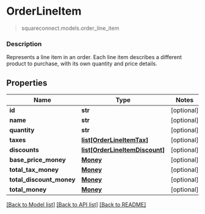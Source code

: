 # OrderLineItem
> squareconnect.models.order_line_item

### Description

Represents a line item in an order. Each line item describes a different product to purchase, with its own quantity and price details.

## Properties
Name | Type | Notes
------------ | ------------- | -------------
**id** | **str** | [optional] 
**name** | **str** | [optional] 
**quantity** | **str** | [optional] 
**taxes** | [**list[OrderLineItemTax]**](OrderLineItemTax.md) | [optional] 
**discounts** | [**list[OrderLineItemDiscount]**](OrderLineItemDiscount.md) | [optional] 
**base_price_money** | [**Money**](Money.md) | [optional] 
**total_tax_money** | [**Money**](Money.md) | [optional] 
**total_discount_money** | [**Money**](Money.md) | [optional] 
**total_money** | [**Money**](Money.md) | [optional] 

[[Back to Model list]](../README.md#documentation-for-models) [[Back to API list]](../README.md#documentation-for-api-endpoints) [[Back to README]](../README.md)


